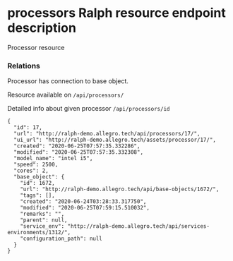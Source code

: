 # processors Ralph resource endpoint description
Processor resource

### Relations
Processor has connection to base object.

Resource available on `/api/processors/`

Detailed info about given processor `/api/processors/id`
```
{
  "id": 17,
  "url": "http://ralph-demo.allegro.tech/api/processors/17/",
  "ui_url": "http://ralph-demo.allegro.tech/assets/processor/17/",
  "created": "2020-06-25T07:57:35.332286",
  "modified": "2020-06-25T07:57:35.332308",
  "model_name": "intel i5",
  "speed": 2500,
  "cores": 2,
  "base_object": {
    "id": 1672,
    "url": "http://ralph-demo.allegro.tech/api/base-objects/1672/",
    "tags": [],
    "created": "2020-06-24T03:28:33.317750",
    "modified": "2020-06-25T07:59:15.510032",
    "remarks": "",
    "parent": null,
    "service_env": "http://ralph-demo.allegro.tech/api/services-environments/1312/",
    "configuration_path": null
  }
}
```
